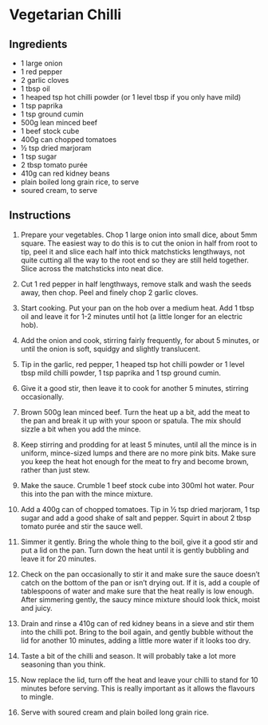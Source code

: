# Vegetarian Chilli

## Ingredients

- 1 large onion
- 1 red pepper
- 2 garlic cloves
- 1 tbsp oil
- 1 heaped tsp hot chilli powder (or 1 level tbsp if you only have mild)
- 1 tsp paprika
- 1 tsp ground cumin
- 500g lean minced beef
- 1 beef stock cube
- 400g can chopped tomatoes
- ½ tsp dried marjoram
- 1 tsp sugar
- 2 tbsp tomato purée
- 410g can red kidney beans
- plain boiled long grain rice, to serve
- soured cream, to serve

## Instructions

1. Prepare your vegetables. Chop 1 large onion into small dice, about 5mm square. The easiest way to do this is to cut the onion in half from root to tip, peel it and slice each half into thick matchsticks lengthways, not quite cutting all the way to the root end so they are still held together. Slice across the matchsticks into neat dice.

2. Cut 1 red pepper in half lengthways, remove stalk and wash the seeds away, then chop. Peel and finely chop 2 garlic cloves.

3. Start cooking. Put your pan on the hob over a medium heat. Add 1 tbsp oil and leave it for 1-2 minutes until hot (a little longer for an electric hob).

4. Add the onion and cook, stirring fairly frequently, for about 5 minutes, or until the onion is soft, squidgy and slightly translucent.

5. Tip in the garlic, red pepper, 1 heaped tsp hot chilli powder or 1 level tbsp mild chilli powder, 1 tsp paprika and 1 tsp ground cumin.

6. Give it a good stir, then leave it to cook for another 5 minutes, stirring occasionally.

7. Brown 500g lean minced beef. Turn the heat up a bit, add the meat to the pan and break it up with your spoon or spatula. The mix should sizzle a bit when you add the mince.

8. Keep stirring and prodding for at least 5 minutes, until all the mince is in uniform, mince-sized lumps and there are no more pink bits. Make sure you keep the heat hot enough for the meat to fry and become brown, rather than just stew.

9. Make the sauce. Crumble 1 beef stock cube into 300ml hot water. Pour this into the pan with the mince mixture.

10. Add a 400g can of chopped tomatoes. Tip in ½ tsp dried marjoram, 1 tsp sugar and add a good shake of salt and pepper. Squirt in about 2 tbsp tomato purée and stir the sauce well.

11. Simmer it gently. Bring the whole thing to the boil, give it a good stir and put a lid on the pan. Turn down the heat until it is gently bubbling and leave it for 20 minutes.

12. Check on the pan occasionally to stir it and make sure the sauce doesn’t catch on the bottom of the pan or isn’t drying out. If it is, add a couple of tablespoons of water and make sure that the heat really is low enough. After simmering gently, the saucy mince mixture should look thick, moist and juicy.

13. Drain and rinse a 410g can of red kidney beans in a sieve and stir them into the chilli pot. Bring to the boil again, and gently bubble without the lid for another 10 minutes, adding a little more water if it looks too dry.

14. Taste a bit of the chilli and season. It will probably take a lot more seasoning than you think.

15. Now replace the lid, turn off the heat and leave your chilli to stand for 10 minutes before serving. This is really important as it allows the flavours to mingle.

16. Serve with soured cream and plain boiled long grain rice.
